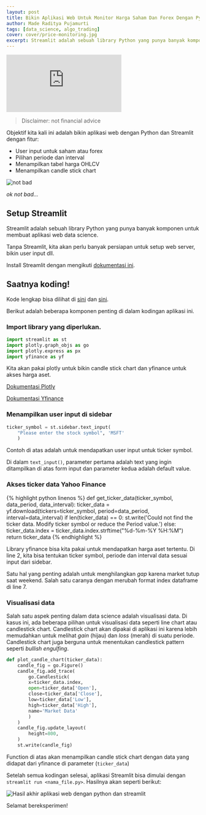 ```yaml
---
layout: post
title: Bikin Aplikasi Web Untuk Monitor Harga Saham Dan Forex Dengan Python Dan Streamlit
author: Made Raditya Pujamurti
tags: [data_science, algo_trading]
cover: cover/price-monitoring.jpg
excerpt: Streamlit adalah sebuah library Python yang punya banyak komponen untuk membuat aplikasi web data science.Tanpa Streamlit, kita akan perlu banyak persiapan untuk setup web server, bikin user input dll. 
---
```


<iframe src="https://www.youtube.com/embed/RolOuKEjOKw" title="YouTube video player" frameborder="0" allow="accelerometer; autoplay; clipboard-write; encrypted-media; gyroscope; picture-in-picture" allowfullscreen></iframe>

> Disclaimer: not financial advice

Objektif kita kali ini adalah bikin aplikasi web dengan Python dan Streamlit dengan fitur:
- User input untuk saham atau forex
- Pilihan periode dan interval
- Menampilkan tabel harga OHLCV
- Menampilkan candle stick chart

![not bad](https://media1.giphy.com/media/1URYTNvDM2LJoMIdxE/200.webp?cid=ecf05e47qr0tc38dhwn198vn8cnju8aegygn1ntlbsun1thz&rid=200.webp&ct=g) 

*ok not bad...*

## Setup Streamlit
Streamlit adalah sebuah library Python yang punya banyak komponen untuk membuat aplikasi web data science.

Tanpa Streamlit, kita akan perlu banyak persiapan untuk setup web server, bikin user input dll. 

Install Streamlit dengan mengikuti [dokumentasi ini](https://docs.streamlit.io/library/get-started/installation).

## Saatnya koding!

Kode lengkap bisa dilihat di [sini](https://gist.github.com/Rakademi/167d7457c56180affffc4a85708e9930) dan [sini](https://gist.github.com/Rakademi/928bacf3001ff102e946b970c6353230).

Berikut adalah beberapa komponen penting di dalam kodingan aplikasi ini.

### Import library yang diperlukan.

```py
import streamlit as st
import plotly.graph_objs as go
import plotly.express as px
import yfinance as yf
```

Kita akan pakai plotly untuk bikin candle stick chart dan yfinance untuk akses harga aset. 

[Dokumentasi Plotly](https://plotly.com/python/getting-started/)

[Dokumentasi Yfinance](https://pypi.org/project/yfinance/)

### Menampilkan user input di sidebar

```py
ticker_symbol = st.sidebar.text_input(
    "Please enter the stock symbol", 'MSFT'
    )
```

Contoh di atas adalah untuk mendapatkan user input untuk ticker symbol. 

Di dalam `text_input()`, parameter pertama adalah text yang ingin ditampilkan di atas form input dan parameter kedua adalah default value.

### Akses ticker data Yahoo Finance

{% highlight python linenos %}
def get_ticker_data(ticker_symbol, data_period, data_interval):
    ticker_data = yf.download(tickers=ticker_symbol, period=data_period, interval=data_interval)
    if len(ticker_data) == 0:
        st.write('Could not find the ticker data. Modify ticker symbol or reduce the Period value.')
    else:
        ticker_data.index = ticker_data.index.strftime("%d-%m-%Y %H:%M")
    return ticker_data
{% endhighlight %}

Library yfinance bisa kita pakai untuk mendapatkan harga aset tertentu. Di line 2, kita bisa tentukan ticker symbol, periode dan interval data sesuai input dari sidebar.

Satu hal yang penting adalah untuk menghilangkan *gap* karena market tutup saat weekend. Salah satu caranya dengan merubah format index dataframe di line 7.

### Visualisasi data
Salah satu aspek penting dalam data science adalah visualisasi data. Di kasus ini, ada beberapa pilihan untuk visualisasi data seperti line chart atau candlestick chart. Candlestick chart akan dipakai di aplikasi ini karena lebih memudahkan untuk melihat *gain* (hijau) dan *loss* (merah) di suatu periode. Candlestick chart juga berguna untuk menentukan candlestick pattern seperti *bullish engulfing*.

```py
def plot_candle_chart(ticker_data):
    candle_fig = go.Figure()
    candle_fig.add_trace(
        go.Candlestick(
        x=ticker_data.index,
        open=ticker_data['Open'],
        close=ticker_data['Close'],
        low=ticker_data['Low'],
        high=ticker_data['High'],
        name='Market Data'
        )
    )
    candle_fig.update_layout(
        height=800,
    )
    st.write(candle_fig)
```

Function di atas akan menampilkan candle stick chart dengan data yang didapat dari yfinance di parameter (`ticker_data`)

Setelah semua kodingan selesai, aplikasi Streamlit bisa dimulai dengan `streamlit run <nama_file.py>`. Hasilnya akan seperti berikut:

![Hasil akhir aplikasi web dengan python dan streamlit](/blog/images/blog/streamlit_intro/price-monitoring.png)

Selamat bereksperimen!
